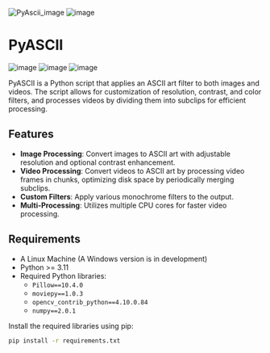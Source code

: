 ![PyAscii_image](https://github.com/user-attachments/assets/000362a2-0bf2-45b9-a293-a957f3cd4590)
![image](https://github.com/user-attachments/assets/d178fe02-52b4-467f-9cec-67b40ecc3057)

# PyASCII
![image](https://img.shields.io/badge/Python-FFD43B?style=for-the-badge&logo=python&logoColor=blue)
![image](https://img.shields.io/badge/OpenCV-27338e?style=for-the-badge&logo=OpenCV&logoColor=white)
![image](https://img.shields.io/badge/Linux-FCC624?style=for-the-badge&logo=linux&logoColor=black)

PyASCII is a Python script that applies an ASCII art filter to both images and videos. The script allows for customization of resolution, contrast, and color filters, and processes videos by dividing them into subclips for efficient processing.

## Features

- **Image Processing**: Convert images to ASCII art with adjustable resolution and optional contrast enhancement.
- **Video Processing**: Convert videos to ASCII art by processing video frames in chunks, optimizing disk space by periodically merging subclips.
- **Custom Filters**: Apply various monochrome filters to the output.
- **Multi-Processing**: Utilizes multiple CPU cores for faster video processing.

## Requirements
- A Linux Machine (A Windows version is in development)
- Python >= 3.11
- Required Python libraries:
  - `Pillow==10.4.0`
  - `moviepy==1.0.3`
  - `opencv_contrib_python==4.10.0.84`
  - `numpy==2.0.1`

Install the required libraries using pip:

```bash
pip install -r requirements.txt
